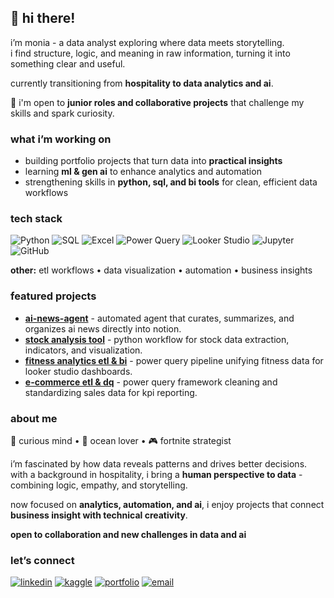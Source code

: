 ## 🌸 hi there!
i’m monia - a data analyst exploring where data meets storytelling.
<br>i find structure, logic, and meaning in raw information, turning it into something clear and useful.

currently transitioning from **hospitality to data analytics and ai**.  

🤝 i'm open to **junior roles and collaborative projects** that challenge my skills and spark curiosity.  

### what i’m working on  
- building portfolio projects that turn data into **practical insights**  
- learning **ml & gen ai** to enhance analytics and automation  
- strengthening skills in **python, sql, and bi tools** for clean, efficient data workflows  

### tech stack  
![Python](https://img.shields.io/badge/Python-000000?style=for-the-badge&logo=python&logoColor=white)
![SQL](https://img.shields.io/badge/SQL-000000?style=for-the-badge&logo=postgresql&logoColor=white)
![Excel](https://img.shields.io/badge/Excel-000000?style=for-the-badge&logo=microsoft-excel&logoColor=white)
![Power Query](https://img.shields.io/badge/Power%20Query-000000?style=for-the-badge&logo=microsoft&logoColor=white)
![Looker Studio](https://img.shields.io/badge/Looker%20Studio-000000?style=for-the-badge&logo=looker&logoColor=white)
![Jupyter](https://img.shields.io/badge/Jupyter-000000?style=for-the-badge&logo=jupyter&logoColor=white)
![GitHub](https://img.shields.io/badge/GitHub-000000?style=for-the-badge&logo=github&logoColor=white)

**other:** etl workflows • data visualization • automation • business insights  

### featured projects  
- [**ai-news-agent**](https://github.com/moniburnejko/ai-news-agent) - automated agent that curates, summarizes, and organizes ai news directly into notion.
- [**stock analysis tool**](https://github.com/moniburnejko/stock-analysis-tool) - python workflow for stock data extraction, indicators, and visualization.
- [**fitness analytics etl & bi**](https://github.com/moniburnejko/fitness-analytics-etl-bi) - power query pipeline unifying fitness data for looker studio dashboards.
- [**e-commerce etl & dq**](https://github.com/moniburnejko/ecommerce-etl-dq) - power query framework cleaning and standardizing sales data for kpi reporting.

### about me  
👀 curious mind • 🌊 ocean lover • 🎮 fortnite strategist  

i’m fascinated by how data reveals patterns and drives better decisions.  
with a background in hospitality, i bring a **human perspective to data** - combining logic, empathy, and storytelling.  

now focused on **analytics, automation, and ai**, i enjoy projects that connect **business insight with technical creativity**.  

**open to collaboration and new challenges in data and ai**  

### let’s connect  
[![linkedin](https://img.shields.io/badge/linkedin-000000?style=for-the-badge&logo=linkedin&logoColor=white)](https://www.linkedin.com/in/monika-burnejko-9301a1357/) [![kaggle](https://img.shields.io/badge/kaggle-000000?style=for-the-badge&logo=kaggle&logoColor=white)](https://www.kaggle.com/monikaburnejko) [![portfolio](https://img.shields.io/badge/portfolio-000000?style=for-the-badge&logo=notion&logoColor=white)](https://www.notion.so/monikaburnejko/Data-Analytics-Portfolio-2761bac67ca9807298aee038976f0085) [![email](https://img.shields.io/badge/email-000000?style=for-the-badge&logo=gmail&logoColor=white)](mailto:moniaburnejko@gmail.com)
